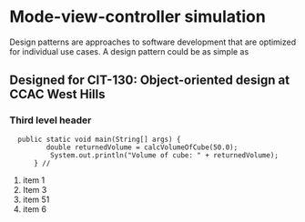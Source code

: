 # Mode-view-controller simulation

Design patterns are approaches to software development that are optimized for individual use cases. A design pattern could be as simple as 

## Designed for CIT-130: Object-oriented design at CCAC West Hills
### Third level header

      public static void main(String[] args) {
             double returnedVolume = calcVolumeOfCube(50.0);
              System.out.println("Volume of cube: " + returnedVolume);
          } //

1. item 1
1. Item 3
1. item 51
1. item 6
